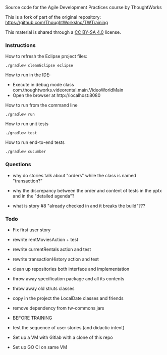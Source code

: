
Source code for the Agile Development Practices course by ThoughtWorks

This is a fork of part of the original repository: https://github.com/ThoughtWorksInc/TWTraining

This material is shared through a [CC BY-SA 4.0](https://creativecommons.org/licenses/by-sa/4.0/) license.

### Instructions

How to refresh the Eclipse project files:

    ./gradlew cleanEclipse eclipse

How to run in the IDE:

  * Execute in debug mode class com.thoughtworks.videorental.main.VideoWorldMain
  * Open the browser at http://localhost:8080

How to run from the command line

    ./gradlew run

How to run unit tests

    ./gradlew test

How to run end-to-end tests

    ./gradlew cucumber





### Questions

 - why do stories talk about "orders" while the class is named "transaction?"

 - why the discrepancy between the order and content of tests in the pptx and in the "detailed agenda"?

 - what is story #8 "already checked in and it breaks the build"???




### Todo

 - Fix first user story

 - rewrite rentMoviesAction + test
 - rewrite currentRentals action and test
 - rewrite transactionHistory action and test
 - clean up repositories both interface and implementation
 - throw away specification package and all its contents
 - throw away old struts classes
 - copy in the project the LocalDate classes and friends
 - remove dependency from tw-commons jars

 - BEFORE TRAINING
 - test the sequence of user stories (and didactic intent)
 - Set up a VM with Gitlab with a clone of this repo
 - Set up GO CI on same VM

